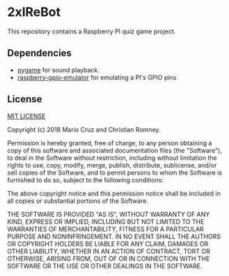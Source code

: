 # 2xlReBot

This repository contains a Raspberry PI quiz game project.

## Dependencies

- [pygame](https://www.pygame.org/news) for sound playback.
- [raspberry-gpio-emulator](https://github.com/nosix/raspberry-gpio-emulator) for emulating a PI's GPIO pins

## License

[MIT LICENSE](https://choosealicense.com/licenses/mit/)

Copyright (c) 2018 Mario Cruz and Christian Romney.

Permission is hereby granted, free of charge, to any person obtaining a copy
of this software and associated documentation files (the "Software"), to deal
in the Software without restriction, including without limitation the rights
to use, copy, modify, merge, publish, distribute, sublicense, and/or sell
copies of the Software, and to permit persons to whom the Software is
furnished to do so, subject to the following conditions:

The above copyright notice and this permission notice shall be included in all
copies or substantial portions of the Software.

THE SOFTWARE IS PROVIDED "AS IS", WITHOUT WARRANTY OF ANY KIND, EXPRESS OR
IMPLIED, INCLUDING BUT NOT LIMITED TO THE WARRANTIES OF MERCHANTABILITY,
FITNESS FOR A PARTICULAR PURPOSE AND NONINFRINGEMENT. IN NO EVENT SHALL THE
AUTHORS OR COPYRIGHT HOLDERS BE LIABLE FOR ANY CLAIM, DAMAGES OR OTHER
LIABILITY, WHETHER IN AN ACTION OF CONTRACT, TORT OR OTHERWISE, ARISING FROM,
OUT OF OR IN CONNECTION WITH THE SOFTWARE OR THE USE OR OTHER DEALINGS IN THE
SOFTWARE.
